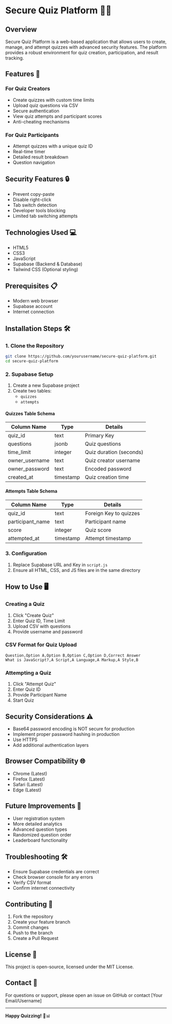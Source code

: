 # Secure Quiz Platform 🚀📝

## Overview

Secure Quiz Platform is a web-based application that allows users to create, manage, and attempt quizzes with advanced security features. The platform provides a robust environment for quiz creation, participation, and result tracking.

## Features 🌟

### For Quiz Creators
- Create quizzes with custom time limits
- Upload quiz questions via CSV
- Secure authentication
- View quiz attempts and participant scores
- Anti-cheating mechanisms

### For Quiz Participants
- Attempt quizzes with a unique quiz ID
- Real-time timer
- Detailed result breakdown
- Question navigation

## Security Features 🔒
- Prevent copy-paste
- Disable right-click
- Tab switch detection
- Developer tools blocking
- Limited tab switching attempts

## Technologies Used 💻
- HTML5
- CSS3
- JavaScript
- Supabase (Backend & Database)
- Tailwind CSS (Optional styling)

## Prerequisites 📋
- Modern web browser
- Supabase account
- Internet connection

## Installation Steps 🛠️

### 1. Clone the Repository
```bash
git clone https://github.com/yourusername/secure-quiz-platform.git
cd secure-quiz-platform
```

### 2. Supabase Setup
1. Create a new Supabase project
2. Create two tables:
   - `quizzes`
   - `attempts`

#### Quizzes Table Schema
| Column Name     | Type    | Details                |
|----------------|----------|------------------------|
| quiz_id        | text     | Primary Key            |
| questions      | jsonb    | Quiz questions         |
| time_limit     | integer  | Quiz duration (seconds)|
| owner_username | text     | Quiz creator username  |
| owner_password | text     | Encoded password       |
| created_at     | timestamp| Quiz creation time     |

#### Attempts Table Schema
| Column Name      | Type      | Details                |
|-----------------|------------|------------------------|
| quiz_id         | text       | Foreign Key to quizzes |
| participant_name| text       | Participant name       |
| score           | integer    | Quiz score             |
| attempted_at    | timestamp  | Attempt timestamp      |

### 3. Configuration
1. Replace Supabase URL and Key in `script.js`
2. Ensure all HTML, CSS, and JS files are in the same directory

## How to Use 🖥️

### Creating a Quiz
1. Click "Create Quiz"
2. Enter Quiz ID, Time Limit
3. Upload CSV with questions
4. Provide username and password

### CSV Format for Quiz Upload
```
Question,Option A,Option B,Option C,Option D,Correct Answer
What is JavaScript?,A Script,A Language,A Markup,A Style,B
```

### Attempting a Quiz
1. Click "Attempt Quiz"
2. Enter Quiz ID
3. Provide Participant Name
4. Start Quiz

## Security Considerations ⚠️
- Base64 password encoding is NOT secure for production
- Implement proper password hashing in production
- Use HTTPS
- Add additional authentication layers

## Browser Compatibility 🌐
- Chrome (Latest)
- Firefox (Latest)
- Safari (Latest)
- Edge (Latest)

## Future Improvements 🚧
- User registration system
- More detailed analytics
- Advanced question types
- Randomized question order
- Leaderboard functionality

## Troubleshooting 🛠
- Ensure Supabase credentials are correct
- Check browser console for any errors
- Verify CSV format
- Confirm internet connectivity

## Contributing 🤝
1. Fork the repository
2. Create your feature branch
3. Commit changes
4. Push to the branch
5. Create a Pull Request

## License 📄
This project is open-source, licensed under the MIT License.

## Contact 📧
For questions or support, please open an issue on GitHub or contact [Your Email/Username]

---

**Happy Quizzing!** 🎉📊